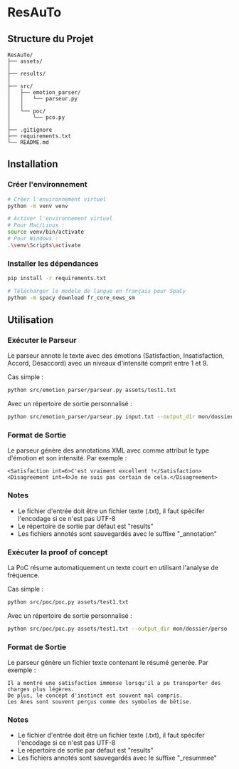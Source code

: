 # ResAuTo

## Structure du Projet

```
ResAuTo/
├── assets/
│
├── results/
│
├── src/
│   ├── emotion_parser/
│   │   └── parseur.py
│   │
│   └── poc/
│       └── pco.py
│
├── .gitignore
├── requirements.txt
└── README.md
```

## Installation

### Créer l'environnement

```bash
# Créer l'environnement virtuel
python -m venv venv

# Activer l'environnement virtuel
# Pour Mac/Linux :
source venv/bin/activate
# Pour Windows :
.\venv\Scripts\activate
```

### Installer les dépendances

```bash
pip install -r requirements.txt

# Télécharger le modèle de langue en français pour SpaCy
python -m spacy download fr_core_news_sm
```

## Utilisation

### Exécuter le Parseur

Le parseur annote le texte avec des émotions (Satisfaction, Insatisfaction, Accord, Désaccord) avec un niveaux d'intensité comprit entre 1 et 9.

Cas simple :
```bash
python src/emotion_parser/parseur.py assets/test1.txt
```

Avec un répertoire de sortie personnalisé :
```bash
python src/emotion_parser/parseur.py input.txt --output_dir mon/dossier/perso
```

### Format de Sortie

Le parseur génère des annotations XML avec comme attribut le type d'émotion et son intensité. Par exemple :

```
<Satisfaction int=6>C'est vraiment excellent !</Satisfaction>
<Disagreement int=4>Je ne suis pas certain de cela.</Disagreement>
```

### Notes

- Le fichier d'entrée doit être un fichier texte (.txt), il faut spécifer l'encodage si ce n'est pas UTF-8
- Le répertoire de sortie par défaut est "results"
- Les fichiers annotés sont sauvegardés avec le suffixe "_annotation"

### Exécuter la proof of concept

La PoC résume automatiquement un texte court en utilisant l'analyse de fréquence.

Cas simple :
```bash
python src/poc/poc.py assets/test1.txt
```

Avec un répertoire de sortie personnalisé :
```bash
python src/poc/poc.py assets/test1.txt --output_dir mon/dossier/perso
```

### Format de Sortie

Le parseur génère un fichier texte contenant le résumé generée. Par exemple :

```
Il a montré une satisfaction immense lorsqu'il a pu transporter des charges plus légères. 
De plus, le concept d'instinct est souvent mal compris. 
Les Ânes sont souvent perçus comme des symboles de bêtise.
```

### Notes

- Le fichier d'entrée doit être un fichier texte (.txt), il faut spécifer l'encodage si ce n'est pas UTF-8
- Le répertoire de sortie par défaut est "results"
- Les fichiers annotés sont sauvegardés avec le suffixe "_resummee"